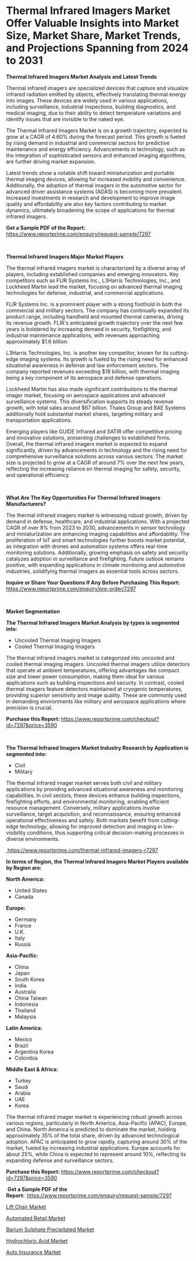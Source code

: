<p><h1>Thermal Infrared Imagers Market Offer Valuable Insights into Market Size, Market Share, Market Trends, and Projections Spanning from 2024 to 2031</h1></p><p><strong>Thermal Infrared Imagers Market Analysis and Latest Trends</strong></p>
<p><p>Thermal infrared imagers are specialized devices that capture and visualize infrared radiation emitted by objects, effectively translating thermal energy into images. These devices are widely used in various applications, including surveillance, industrial inspections, building diagnostics, and medical imaging, due to their ability to detect temperature variations and identify issues that are invisible to the naked eye.</p><p>The Thermal Infrared Imagers Market is on a growth trajectory, expected to grow at a CAGR of 4.60% during the forecast period. This growth is fueled by rising demand in industrial and commercial sectors for predictive maintenance and energy efficiency. Advancements in technology, such as the integration of sophisticated sensors and enhanced imaging algorithms, are further driving market expansion.</p><p>Latest trends show a notable shift toward miniaturization and portable thermal imaging devices, allowing for increased mobility and convenience. Additionally, the adoption of thermal imagers in the automotive sector for advanced driver assistance systems (ADAS) is becoming more prevalent. Increased investments in research and development to improve image quality and affordability are also key factors contributing to market dynamics, ultimately broadening the scope of applications for thermal infrared imagers.</p></p>
<p><strong>Get a Sample PDF of the Report:&nbsp;</strong> <a href="https://www.reportprime.com/enquiry/request-sample/7297?utm_campaign=1169&utm_medium=2&utm_source=Github&utm_content=ia&utm_term=15112024&utm_id=thermal-infrared-imagers">https://www.reportprime.com/enquiry/request-sample/7297</a></p>
<p>&nbsp;</p>
<p><strong>Thermal Infrared Imagers Major Market Players</strong></p>
<p><p>The thermal infrared imagers market is characterized by a diverse array of players, including established companies and emerging innovators. Key competitors such as FLIR Systems Inc., L3Harris Technologies, Inc., and Lockheed Martin lead the market, focusing on advanced thermal imaging technologies for defense, industrial, and commercial applications.</p><p>FLIR Systems Inc. is a prominent player with a strong foothold in both the commercial and military sectors. The company has continually expanded its product range, including handheld and mounted thermal cameras, driving its revenue growth. FLIR's anticipated growth trajectory over the next few years is bolstered by increasing demand in security, firefighting, and industrial maintenance applications, with revenues approaching approximately $1.6 billion.</p><p>L3Harris Technologies, Inc. is another key competitor, known for its cutting-edge imaging systems. Its growth is fueled by the rising need for enhanced situational awareness in defense and law enforcement sectors. The company reported revenues exceeding $18 billion, with thermal imaging being a key component of its aerospace and defense operations.</p><p>Lockheed Martin has also made significant contributions to the thermal imager market, focusing on aerospace applications and advanced surveillance systems. This diversification supports its steady revenue growth, with total sales around $67 billion. Thales Group and BAE Systems additionally hold substantial market shares, targeting military and transportation applications. </p><p>Emerging players like GUIDE Infrared and SATIR offer competitive pricing and innovative solutions, presenting challenges to established firms. Overall, the thermal infrared imagers market is expected to expand significantly, driven by advancements in technology and the rising need for comprehensive surveillance solutions across various sectors. The market size is projected to grow at a CAGR of around 7% over the next few years, reflecting the increasing reliance on thermal imaging for safety, security, and operational efficiency.</p></p>
<p>&nbsp;</p>
<p><strong>What Are The Key Opportunities For Thermal Infrared Imagers Manufacturers?</strong></p>
<p><p>The thermal infrared imagers market is witnessing robust growth, driven by demand in defense, healthcare, and industrial applications. With a projected CAGR of over 8% from 2023 to 2030, advancements in sensor technology and miniaturization are enhancing imaging capabilities and affordability. The proliferation of IoT and smart technologies further boosts market potential, as integration with drones and automation systems offers real-time monitoring solutions. Additionally, growing emphasis on safety and security catalyzes adoption in surveillance and firefighting. Future outlook remains positive, with expanding applications in climate monitoring and automotive industries, solidifying thermal imagers as essential tools across sectors.</p></p>
<p><strong>Inquire or Share Your Questions If Any Before Purchasing This Report:</strong> <a href="https://www.reportprime.com/enquiry/pre-order/7297?utm_campaign=1169&utm_medium=2&utm_source=Github&utm_content=ia&utm_term=15112024&utm_id=thermal-infrared-imagers">https://www.reportprime.com/enquiry/pre-order/7297</a></p>
<p>&nbsp;</p>
<p><strong>Market Segmentation</strong></p>
<p><strong>The Thermal Infrared Imagers Market Analysis by types is segmented into:</strong></p>
<p><ul><li>Uncooled Thermal Imaging Imagers</li><li>Cooled Thermal Imaging Imagers</li></ul></p>
<p><p>The thermal infrared imagers market is categorized into uncooled and cooled thermal imaging imagers. Uncooled thermal imagers utilize detectors that operate at ambient temperatures, offering advantages like compact size and lower power consumption, making them ideal for various applications such as building inspections and security. In contrast, cooled thermal imagers feature detectors maintained at cryogenic temperatures, providing superior sensitivity and image quality. These are commonly used in demanding environments like military and aerospace applications where precision is crucial.</p></p>
<p><strong>Purchase this Report:&nbsp;</strong><a href="https://www.reportprime.com/checkout?id=7297&price=3590&utm_campaign=1169&utm_medium=2&utm_source=Github&utm_content=ia&utm_term=15112024&utm_id=thermal-infrared-imagers">https://www.reportprime.com/checkout?id=7297&price=3590</a></p>
<p>&nbsp;</p>
<p><strong>The Thermal Infrared Imagers Market Industry Research by Application is segmented into:</strong></p>
<p><ul><li>Civil</li><li>Military</li></ul></p>
<p><p>The thermal infrared imager market serves both civil and military applications by providing advanced situational awareness and monitoring capabilities. In civil sectors, these devices enhance building inspections, firefighting efforts, and environmental monitoring, enabling efficient resource management. Conversely, military applications involve surveillance, target acquisition, and reconnaissance, ensuring enhanced operational effectiveness and safety. Both markets benefit from cutting-edge technology, allowing for improved detection and imaging in low-visibility conditions, thus supporting critical decision-making processes in diverse environments.</p></p>
<p><a href="https://www.reportprime.com/thermal-infrared-imagers-r7297?utm_campaign=1169&utm_medium=2&utm_source=Github&utm_content=ia&utm_term=15112024&utm_id=thermal-infrared-imagers">&nbsp;https://www.reportprime.com/thermal-infrared-imagers-r7297</a></p>
<p><strong>In terms of Region, the Thermal Infrared Imagers Market Players available by Region are:</strong></p>
<p>
    <p> <strong> North America: </strong>
        <ul>
            <li>United States</li>
            <li>Canada</li>
        </ul>
        </p> 
    <p> <strong> Europe: </strong>
        <ul>
            <li>Germany</li>
            <li>France</li>
            <li>U.K.</li>
            <li>Italy</li>
            <li>Russia</li>
        </ul>
        </p> 
    <p> <strong> Asia-Pacific: </strong>
        <ul>
            <li>China</li>
            <li>Japan</li>
            <li>South Korea</li>
            <li>India</li>
            <li>Australia</li>
            <li>China Taiwan</li>
            <li>Indonesia</li>
            <li>Thailand</li>
            <li>Malaysia</li>
        </ul>
        </p> 
    <p> <strong> Latin America: </strong>
        <ul>
            <li>Mexico</li>
            <li>Brazil</li>
            <li>Argentina Korea</li>
            <li>Colombia</li>
        </ul>
        </p> 
    <p> <strong> Middle East & Africa: </strong>
        <ul>
            <li>Turkey</li>
            <li>Saudi</li>
            <li>Arabia</li>
            <li>UAE</li>
            <li>Korea</li>
        </ul>
    </p>
    </p>
<p><p>The thermal infrared imager market is experiencing robust growth across various regions, particularly in North America, Asia-Pacific (APAC), Europe, and China. North America is predicted to dominate the market, holding approximately 35% of the total share, driven by advanced technological adoption. APAC is anticipated to grow rapidly, capturing around 30% of the market, fueled by increasing industrial applications. Europe accounts for about 25%, while China is expected to represent around 10%, reflecting its expanding defense and surveillance sectors.</p></p>
<p><strong>Purchase this Report: </strong><a href="https://www.reportprime.com/checkout?id=7297&price=3590&utm_campaign=1169&utm_medium=2&utm_source=Github&utm_content=ia&utm_term=15112024&utm_id=thermal-infrared-imagers">https://www.reportprime.com/checkout?id=7297&price=3590</a></p>
<p>&nbsp;<strong>Get a Sample PDF of the Report:&nbsp;&nbsp;</strong><a href="https://www.reportprime.com/enquiry/request-sample/7297?utm_campaign=1169&utm_medium=2&utm_source=Github&utm_content=ia&utm_term=15112024&utm_id=thermal-infrared-imagers">https://www.reportprime.com/enquiry/request-sample/7297</a></p>
<p><strong></strong></p>
<p><p><a href="https://www.linkedin.com/pulse/global-lift-chair-market-exploring-share-trends-future-growth-krk1c?utm_campaign=1169&utm_medium=2&utm_source=Github&utm_content=ia&utm_term=15112024&utm_id=thermal-infrared-imagers">Lift Chair Market</a></p><p><a href="https://issuu.com/reportprime-2/docs/automated-retail-market-size-2030.p_c8e052e35f6545?utm_campaign=1169&utm_medium=2&utm_source=Github&utm_content=ia&utm_term=15112024&utm_id=thermal-infrared-imagers">Automated Retail Market</a></p><p><a href="https://www.linkedin.com/pulse/barium-sulphate-precipitated-market-outlook-current-assessment-grqyc?utm_campaign=1169&utm_medium=2&utm_source=Github&utm_content=ia&utm_term=15112024&utm_id=thermal-infrared-imagers">Barium Sulphate Precipitated Market</a></p><p><a href="https://www.linkedin.com/pulse/hydrochloric-acid-market-size-share-analysis-growth-trends-forecasts-rqdwc?utm_campaign=1169&utm_medium=2&utm_source=Github&utm_content=ia&utm_term=15112024&utm_id=thermal-infrared-imagers">Hydrochloric Acid Market</a></p><p><a href="https://issuu.com/reportprime-2/docs/auto-insurance-market-size-2030.ppt_da6a192baff630?utm_campaign=1169&utm_medium=2&utm_source=Github&utm_content=ia&utm_term=15112024&utm_id=thermal-infrared-imagers">Auto Insurance Market</a></p></p>